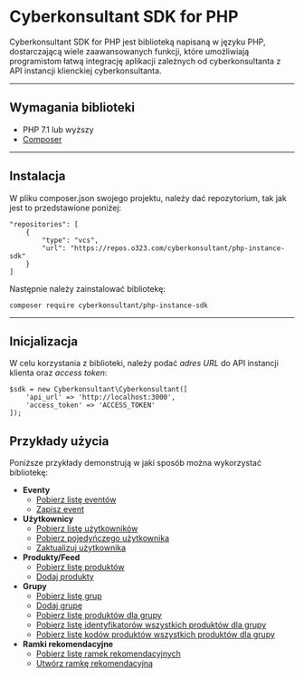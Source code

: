 # Cyberkonsultant SDK for PHP
Cyberkonsultant SDK for PHP jest biblioteką napisaną w języku PHP, dostarczającą wiele zaawansowanych funkcji, które umożliwiają programistom łatwą integrację aplikacji zależnych od cyberkonsultanta z API instancji klienckiej cyberkonsultanta.

---

## Wymagania biblioteki
- PHP 7.1 lub wyższy
- [Composer](https://getcomposer.org/)

---

## Instalacja
W pliku composer.json swojego projektu, należy dać repozytorium, tak jak jest to przedstawione poniżej:

    "repositories": [
        {
            "type": "vcs",
            "url": "https://repos.o323.com/cyberkonsultant/php-instance-sdk"
        }
    ]

Następnie należy zainstalować bibliotekę:

    composer require cyberkonsultant/php-instance-sdk

---

## Inicjalizacja
W celu korzystania z biblioteki, należy podać *adres URL* do API instancji klienta oraz *access token*:

    $sdk = new Cyberkonsultant\Cyberkonsultant([
        'api_url' => 'http://localhost:3000',
        'access_token' => 'ACCESS_TOKEN'
    ]);

## Przykłady użycia

Poniższe przykłady demonstrują w jaki sposób można wykorzystać bibliotekę:

- **Eventy**
    - [Pobierz listę eventów](./examples/get-events.php)
    - [Zapisz event](./examples/create-event.php)
- **Użytkownicy**
    - [Pobierz listę użytkowników](./examples/get-users.php)
    - [Pobierz pojedyńczego użytkownika](./examples/get-user.php)
    - [Zaktualizuj użytkownika](./examples/update-user.php)
- **Produkty/Feed**
    - [Pobierz listę produktów](./examples/get-products.php)
    - [Dodaj produkty](./examples/add-products.php)
- **Grupy**
    - [Pobierz listę grup](./examples/get-groups.php)
    - [Dodaj grupę](./examples/add-group.php)
    - [Pobierz listę produktów dla grupy](./examples/get-group-products.php)
    - [Pobierz listę identyfikatorów wszystkich produktów dla grupy](./examples/get-group-products-ids.php)
    - [Pobierz listę kodów produktów wszystkich produktów dla grupy](./examples/get-group-products-codes.php)
- **Ramki rekomendacyjne**
    - [Pobierz listę ramek rekomendacyjnych](./examples/get-recommendation-frames.php)
    - [Utwórz ramkę rekomendacyjną](./examples/create-recommendation-frame.php)
